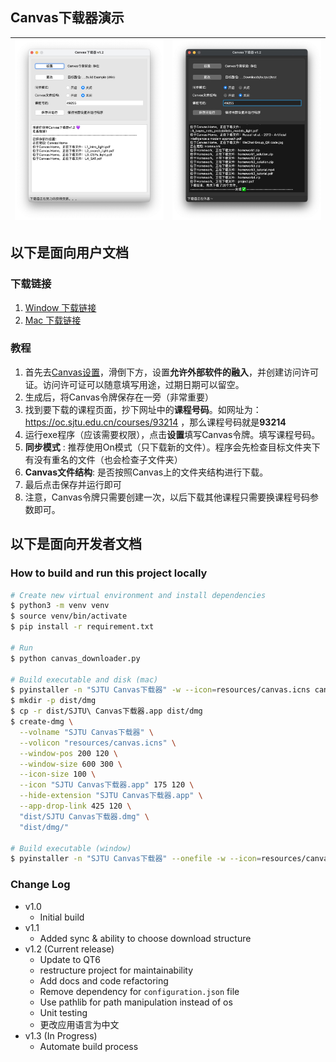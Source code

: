 ## Canvas下载器演示

| ![](./showcase/showcase-1.jpg) | ![](./showcase/showcase-2.jpg) |
|--------------------------------|--------------------------------|

## 以下是面向用户文档

### 下载链接
1. [Window 下载链接](https://github.com/LeeTeng2001/SJTU-Canvas-Downloader/releases/download/v1.2/SJTU.Canvas.exe)
2. [Mac 下载链接](https://github.com/LeeTeng2001/SJTU-Canvas-Downloader/releases/download/v1.2/SJTU.Canvas.dmg)

### 教程
1. 首先去[Canvas设置](https://oc.sjtu.edu.cn/profile/settings)，滑倒下方，设置**允许外部软件的融入**，并创建访问许可证。访问许可证可以随意填写用途，过期日期可以留空。
2. 生成后，将Canvas令牌保存在一旁（非常重要）
3. 找到要下载的课程页面，抄下网址中的**课程号码**。如网址为：https://oc.sjtu.edu.cn/courses/93214 ，那么课程号码就是**93214**
4. 运行exe程序（应该需要权限），点击**设置**填写Canvas令牌。填写课程号码。
5. **同步模式** : 推荐使用On模式（只下载新的文件）。程序会先检查目标文件夹下有没有重名的文件（也会检查子文件夹）
6. **Canvas文件结构**: 是否按照Canvas上的文件夹结构进行下载。
7. 最后点击保存并运行即可
8. 注意，Canvas令牌只需要创建一次，以后下载其他课程只需要换课程号码参数即可。


## 以下是面向开发者文档

### How to build and run this project locally

```bash
# Create new virtual environment and install dependencies
$ python3 -m venv venv
$ source venv/bin/activate
$ pip install -r requirement.txt
 
# Run 
$ python canvas_downloader.py
 
# Build executable and disk (mac)
$ pyinstaller -n "SJTU Canvas下载器" -w --icon=resources/canvas.icns canvas_downloader.py
$ mkdir -p dist/dmg
$ cp -r dist/SJTU\ Canvas下载器.app dist/dmg
$ create-dmg \
  --volname "SJTU Canvas下载器" \
  --volicon "resources/canvas.icns" \
  --window-pos 200 120 \
  --window-size 600 300 \
  --icon-size 100 \
  --icon "SJTU Canvas下载器.app" 175 120 \
  --hide-extension "SJTU Canvas下载器.app" \
  --app-drop-link 425 120 \
  "dist/SJTU Canvas下载器.dmg" \
  "dist/dmg/"
 
# Build executable (window)
$ pyinstaller -n "SJTU Canvas下载器" --onefile -w --icon=resources/canvas.ico canvas_downloader.py
```

### Change Log
- v1.0 
  - Initial build
- v1.1 
  - Added sync & ability to choose download structure
- v1.2 (Current release) 
  - Update to QT6
  - restructure project for maintainability
  - Add docs and code refactoring
  - Remove dependency for `configuration.json` file
  - Use pathlib for path manipulation instead of os
  - Unit testing
  - 更改应用语言为中文
- v1.3 (In Progress)
  - Automate build process

